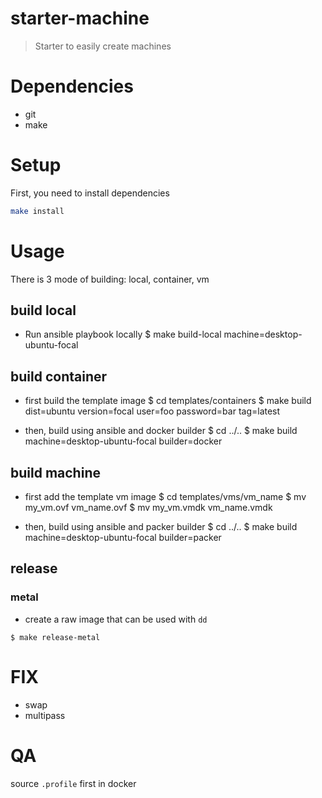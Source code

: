 # starter-machine

> Starter to easily create machines

# Dependencies
- git
- make

# Setup
First, you need to install dependencies
```sh
make install
```


# Usage

There is 3 mode of building: local, container, vm


## build local
- Run ansible playbook locally
$ make build-local machine=desktop-ubuntu-focal


## build container
- first build the template image
$ cd templates/containers
$ make build dist=ubuntu version=focal user=foo password=bar tag=latest

- then, build using ansible and docker builder
$ cd ../..
$ make build machine=desktop-ubuntu-focal builder=docker


## build machine
- first add the template vm image
$ cd templates/vms/vm_name
$ mv my_vm.ovf vm_name.ovf
$ mv my_vm.vmdk vm_name.vmdk

- then, build using ansible and packer builder
$ cd ../..
$ make build machine=desktop-ubuntu-focal builder=packer


## release

### metal
- create a raw image that can be used with `dd`
```
$ make release-metal
```

# FIX
- swap
- multipass


# QA
source `.profile` first in docker
